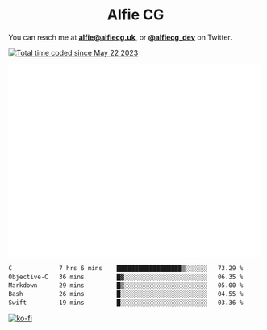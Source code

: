 <h1 align="center">Alfie CG</h1>

You can reach me at **alfie@alfiecg.uk**, or **[@alfiecg_dev](https://twitter.com/alfiecg_dev)** on Twitter.

<a href="https://wakatime.com/@61592169-b9cf-4af8-b6fa-8ac7d4369b01"><img src="https://wakatime.com/badge/user/61592169-b9cf-4af8-b6fa-8ac7d4369b01.svg" alt="Total time coded since May 22 2023" /></a>


<img align="center" src="/github-metrics.svg" alt="Metrics" width="500">

 <!--[![GitHub Streak](https://streak-stats.demolab.com/?user=alfiecg24)](https://git.io/streak-stats)-->

<!--START_SECTION:waka-->

```txt
C             7 hrs 6 mins    ██████████████████▒░░░░░░   73.29 %
Objective-C   36 mins         █▓░░░░░░░░░░░░░░░░░░░░░░░   06.35 %
Markdown      29 mins         █▒░░░░░░░░░░░░░░░░░░░░░░░   05.00 %
Bash          26 mins         █░░░░░░░░░░░░░░░░░░░░░░░░   04.55 %
Swift         19 mins         █░░░░░░░░░░░░░░░░░░░░░░░░   03.36 %
```

<!--END_SECTION:waka-->

[![ko-fi](https://ko-fi.com/img/githubbutton_sm.svg)](https://ko-fi.com/M4M5R3BHU)
